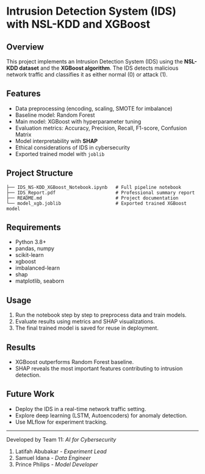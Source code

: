 # Intrusion Detection System (IDS) with NSL-KDD and XGBoost

##  Overview
This project implements an Intrusion Detection System (IDS) using the **NSL-KDD dataset** and the **XGBoost algorithm**. 
The IDS detects malicious network traffic and classifies it as either normal (0) or attack (1).

##  Features
- Data preprocessing (encoding, scaling, SMOTE for imbalance)
- Baseline model: Random Forest
- Main model: XGBoost with hyperparameter tuning
- Evaluation metrics: Accuracy, Precision, Recall, F1-score, Confusion Matrix
- Model interpretability with **SHAP**
- Ethical considerations of IDS in cybersecurity
- Exported trained model with `joblib`

##  Project Structure
```
├── IDS_NS-KDD_XGBoost_Notebook.ipynb   # Full pipeline notebook
├── IDS_Report.pdf                      # Professional summary report
├── README.md                           # Project documentation
└── model_xgb.joblib                    # Exported trained XGBoost model
```

##  Requirements
- Python 3.8+
- pandas, numpy
- scikit-learn
- xgboost
- imbalanced-learn
- shap
- matplotlib, seaborn

##  Usage
1. Run the notebook step by step to preprocess data and train models.
2. Evaluate results using metrics and SHAP visualizations.
3. The final trained model is saved for reuse in deployment.

##  Results
- XGBoost outperforms Random Forest baseline.
- SHAP reveals the most important features contributing to intrusion detection.

##  Future Work
- Deploy the IDS in a real-time network traffic setting.
- Explore deep learning (LSTM, Autoencoders) for anomaly detection.
- Use MLflow for experiment tracking.

---
Developed by Team 11: *AI for Cybersecurity*
1. Latifah Abubakar - _Experiment Lead_ 
2. Samuel Idana - _Data Engineer_ 
3. Prince Philips - _Model Developer_ 
